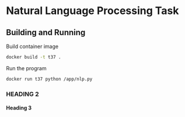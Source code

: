 # Natural Language Processing Task

## Building and Running



Build container image


```bash
docker build -t t37 .
```
Run the program

```bash
docker run t37 python /app/nlp.py
```

### HEADING 2

#### Heading 3